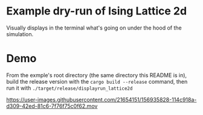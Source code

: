 # Example dry-run of Ising Lattice 2d
Visually displays in the terminal what's going on under the hood of the simulation. 

# Demo

From the exmple's root directory (the same directory this README is in), build the release version with the `cargo build --release` command, then run it with `./target/release/displayrun_lattice2d`



https://user-images.githubusercontent.com/21654151/156935828-114c918a-d309-42ed-81c6-7f76f75c0f62.mov


